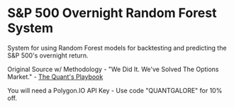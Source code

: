 # S&P 500 Overnight Random Forest System
System for using Random Forest models for backtesting and predicting the S&amp;P 500's overnight return. 

Original Source w/ Methodology - "We Did It. We've Solved The Options Market." - [The Quant's Playbook](https://quantgalore.substack.com/)

You will need a Polygon.IO API Key - Use code "QUANTGALORE" for 10% off.
